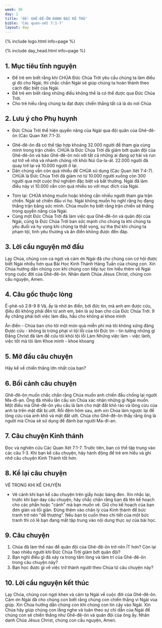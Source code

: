 ```yaml
---
week: 36
day: 1
title: 'đề: GHÊ-ĐÊ-ÔN ĐÁNH BẠI KẺ THÙ'
bible: 'Các quan-xét 7:1-7'
layout: day
---
```



{% include logo.html info=page %}

{% include day_head.html info=page %}

## 1. Mục tiêu tĩnh nguyện
- Để trẻ em biết rằng khi CHÚA Đức Chúa Trời yêu cầu chúng ta làm điều gì đó cho Ngài, thì chắc chắn Ngài sẽ giúp chúng ta hoàn thành theo cách đặc biệt của Ngài.
- Để trẻ em biết rằng những điều không thể là có thể được qua Đức Chúa Trời.
- Cho trẻ hiểu rằng chúng ta đạt được chiến thắng tất cả là do nơi Chúa

## 2. Lưu ý cho Phụ huynh
* Đức Chúa Trời thể hiện quyền năng của Ngài qua đội quân của Ghê-đê-ôn (Các Quan Xét 7:1-3).
- Ghê-đê-ôn đã có thể tập hợp khoảng 32.000 người để tham gia cùng mình trong trận chiến. CHÚA là Đức Chúa Trời đã giảm bớt quân đội của Ghê-đê-ôn và bảo Ghê-đê-ôn nói với tất cả những ai đang sợ hãi và run sợ trở về nhà và nhanh chóng rời khỏi Núi Ga-la-át. 22.000 người đã quay trở lại và 10.000 người ở lại.
- Dân chúng vẫn còn quá nhiều để CHÚA sử dụng (Các Quan Xét 7:4-7). CHÚA là Đức Chúa Trời đã giảm nó từ 10.000 người xuống còn 300 người qua một cuộc thử nghiệm đặc biệt và bất thường. Ngài đã làm điều này vì 10.000 vẫn còn quá nhiều so với mục đích của Ngài.
* Tóm lại: CHÚA không muốn hoặc không cần nhiều người tham gia trận chiến. Ngài sẽ chiến đấu vì họ. Ngài không muốn họ nghĩ rằng họ đang thắng trận bằng sức mình. Chúa muốn họ biết rằng trận chiến sẽ thắng trong quyền năng của Ngài.
* Cùng một Đức Chúa Trời đã làm việc qua Ghê-đê-ôn và quân đội của Ngài, cũng là Đức Chúa Trời ban sức mạnh cho chúng ta khi chúng ta yếu đuối và hy vọng khi chúng ta thất vọng, sự tha thứ khi chúng ta phạm tội, tình yêu thương và ân điển không được đền đáp.

## 3. Lời cầu nguyện mở đầu
Lạy Chúa, chúng con ca ngợi và cảm ơn Ngài đã cho chúng con cơ hội được biết Ngài nhiều hơn qua Bài Học Kinh Thánh Hàng Tuần của chúng con. Xin Chúa hướng dẫn chúng con khi chúng con tiếp tục tìm hiểu thêm về Ngài trong cuộc đời của Ghê-đê-ôn. Nhân danh Chúa Jêsus Christ, chúng con cầu nguyện, Amen.

## 4. Câu gốc thuộc lòng
Ê-phê-sô 2:8-9
 8 Vả, ấy là nhờ ân điển, bởi đức tin, mà anh em được cứu, điều đó không phải đến từ anh em, bèn là sự ban cho của Đức Chúa Trời. 9 Ấy chẳng phải bởi việc làm đâu, hầu cho không ai khoe mình

Ân điển - Chúa ban cho tôi một món quà miễn phí mà tôi không xứng đáng
Được cứu - không bị trừng phạt vì tội lỗi của tôi
Đức tin - tin tưởng những gì Đấng Christ đã làm để cứu tôi khỏi tội lỗi Làm Những việc làm - việc lành, việc tốt mà tôi làm
Khoe mình - khoe khoang

## 5. Mở đầu câu chuyện
Hãy kể về chiến thắng lớn nhất của bạn?

## 6. Bối cảnh câu chuyện
Ghê-đê-ôn muốn chắc chắn rằng Chúa muốn anh chiến đấu chống lại người Ma-đi-an. Ông đã nhiều lần cầu xin Chúa xác nhận những gì Ngài muốn. Một điều mà Ghê-đê-ôn yêu cầu là làm cho mặt đất khô ráo và lông cừu của anh ta trên mặt đất bị ướt. Rồi đêm hôm sau, anh xin Chúa làm ngược lại để lông cừu của anh khô và mặt đất ướt. Chúa cho Ghê-đê-ôn thấy rằng ông là người mà Chúa sẽ sử dụng để đánh bại người Ma-đi-an.

## 7. Câu chuyện Kinh thánh
Đọc và nghiên cứu Các Quan Xét 7:1-7.
Trước tiên, bạn có thể tập trung vào các câu 1-3. Khi bạn kể câu chuyện, hãy hành động để trẻ em hiểu và ghi nhớ câu chuyện Kinh Thánh tốt hơn.

## 8. Kể lại câu chuyện
VẼ TRONG KHI KỂ CHUYỆN
- Vẽ cảnh khi bạn kể câu chuyện trên giấy hoặc bảng đen. Xin nhắc lại, trước khi bạn dạy câu chuyện, hãy chắc chắn rằng bạn đã lên kế hoạch cho các phần hoặc "cảnh" mà bạn muốn vẽ. Giữ cho kế hoạch của bạn đơn giản và tối giản. Đừng thêm vào chân lý của Kinh thánh để  bức tranh trở nên "dễ thương". Nếu bạn bị cuốn theo chi tiết của một bức tranh thì có lẽ bạn đang mất tập trung vào nội dung thực sự của bài học.

## 9. Câu chuyện
1. Chúa đã làm thế nào để quân đội của Ghê-đê-ôn trở nên ÍT hơn? Còn lại bao nhiêu người khi Đức Chúa Trời giảm bớt quân đội?
2. Bạn nghĩ điều gì đã xảy ra trong tấm lòng và tâm trí của Ghê-đê-ôn trong câu chuyện này?
3. Bạn học được gì về việc trở thành người theo Chúa từ câu chuyện này?

## 10. Lời cầu nguyện kết thúc
Lạy Chúa, chúng con ngợi khen và cảm tạ Ngài về cuộc đời của Ghê-đê-ôn. Cảm ơn Ngài đã cho chúng con biết rằng chúng con chiến thắng vì Ngài vùa giúp. Xin Chúa hướng dẫn chúng con khi chúng con tin cậy vào Ngài. Xin Chúa hãy giúp chúng con lắng nghe và tuân theo sự chỉ dẫn của Ngài để chúng con sẽ chiến thắng như Ghê-đê-ôn và quân đội của ông ấy. Nhân danh Chúa Jêsus Christ, chúng con cầu nguyện, Amen.